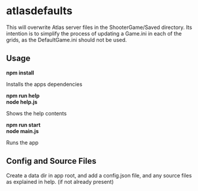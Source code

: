 # atlasdefaults
This will overwrite Atlas server files in the ShooterGame/Saved directory. Its intention is to simplify the process of updating a Game.ini in each of the grids, as the DefaultGame.ini should not be used.

## Usage
**npm install**

Installs the apps dependencies

**npm run help  
node help.js**

Shows the help contents

**npm run start  
node main.js**

Runs the app

## Config and Source Files
Create a data dir in app root, and add a config.json file, and any source files as explained in help. (if not already present)
